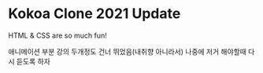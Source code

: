 # Kokoa Clone 2021 Update

HTML & CSS are so much fun!

애니메이션 부분 강의 두개정도 건너 뛰었음(내취향 아니라서)
나중에 저거 해야할때 다시 듣도록 하자